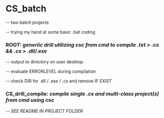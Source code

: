 # CS_batch

-- two batch projects

-- trying my hand at some basic .bat coding

### ROOT: _generiic drill utilizing csc from cmd to compile .txt > .cs && .cs > .dll/.exe_ 

-- output to directory on user desktop

-- evaluate ERRORLEVEL during compilation

-- check DIR for .dll / .exe / .cs and remove IF EXIST

### CS_drill_compile: _compile single .cs and multi-class project(s) from cmd using csc_

-- _SEE README IN PROJECT FOLDER_
